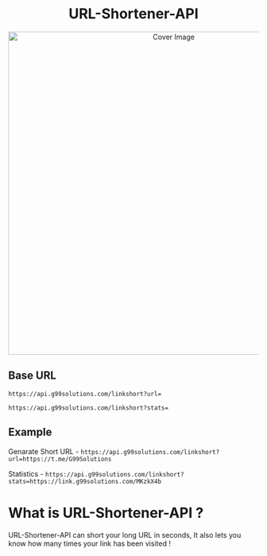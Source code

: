 <h1 align="center">URL-Shortener-API</h3>
<p align="center">
  <a href="https://github.com/g99solutions/URL-Shortener-API">
    <img src="https://socialify.git.ci/g99solutions/URL-Shortener-API/image?description=1&descriptionEditable=URL-Shortener-API%20can%20short%20your%20long%20URL%20in%20seconds%2C%20It%20also%20lets%20you%20know%20how%20many%20times%20your%20link%20has%20been%20visited%20!&font=Inter&forks=1&issues=1&language=1&name=1&owner=1&pattern=Floating%20Cogs&pulls=1&stargazers=1&theme=Dark" alt="Cover Image" width="650">
  </a>
</p>

## Base URL

`https://api.g99solutions.com/linkshort?url=`

`https://api.g99solutions.com/linkshort?stats=`

## Example

Genarate Short URL - `https://api.g99solutions.com/linkshort?url=https://t.me/G99Solutions`

Statistics - `https://api.g99solutions.com/linkshort?stats=https://link.g99solutions.com/MKzkX4b`

# What is URL-Shortener-API ?
URL-Shortener-API can short your long URL in seconds, It also lets you know how many times your link has been visited !
